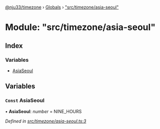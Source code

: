 [@nju33/timezone](../README.md) › [Globals](../globals.md) › ["src/timezone/asia-seoul"](_src_timezone_asia_seoul_.md)

# Module: "src/timezone/asia-seoul"

## Index

### Variables

* [AsiaSeoul](_src_timezone_asia_seoul_.md#const-asiaseoul)

## Variables

### `Const` AsiaSeoul

• **AsiaSeoul**: *number* = NINE_HOURS

*Defined in [src/timezone/asia-seoul.ts:3](https://github.com/nju33/timezone/blob/9c97e60/src/timezone/asia-seoul.ts#L3)*
